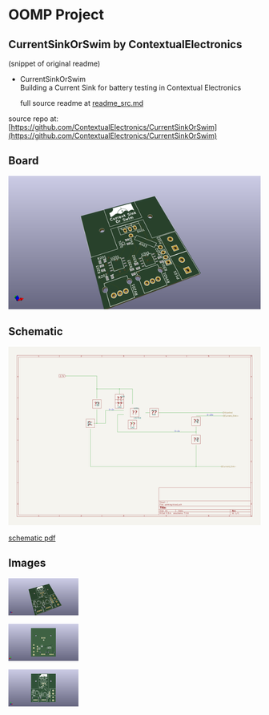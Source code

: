 # OOMP Project  
## CurrentSinkOrSwim  by ContextualElectronics  
  
(snippet of original readme)  
  
- CurrentSinkOrSwim  
Building a Current Sink for battery testing in Contextual Electronics  
  
  full source readme at [readme_src.md](readme_src.md)  
  
source repo at: [https://github.com/ContextualElectronics/CurrentSinkOrSwim](https://github.com/ContextualElectronics/CurrentSinkOrSwim)  
## Board  
  
[![working_3d.png](working_3d_600.png)](working_3d.png)  
## Schematic  
  
[![working_schematic.png](working_schematic_600.png)](working_schematic.png)  
  
[schematic pdf](working_schematic.pdf)  
## Images  
  
[![working_3d.png](working_3d_140.png)](working_3d.png)  
  
[![working_3d_back.png](working_3d_back_140.png)](working_3d_back.png)  
  
[![working_3d_front.png](working_3d_front_140.png)](working_3d_front.png)  
